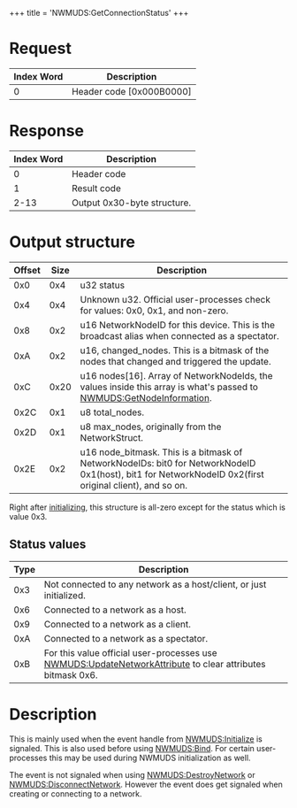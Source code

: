 +++
title = 'NWMUDS:GetConnectionStatus'
+++

# Request

| Index Word | Description                |
|------------|----------------------------|
| 0          | Header code \[0x000B0000\] |

# Response

| Index Word | Description                 |
|------------|-----------------------------|
| 0          | Header code                 |
| 1          | Result code                 |
| 2-13       | Output 0x30-byte structure. |

# Output structure

| Offset | Size | Description                                                                                                                                                   |
|--------|------|---------------------------------------------------------------------------------------------------------------------------------------------------------------|
| 0x0    | 0x4  | u32 status                                                                                                                                                    |
| 0x4    | 0x4  | Unknown u32. Official user-processes check for values: 0x0, 0x1, and non-zero.                                                                                |
| 0x8    | 0x2  | u16 NetworkNodeID for this device. This is the broadcast alias when connected as a spectator.                                                                 |
| 0xA    | 0x2  | u16, changed_nodes. This is a bitmask of the nodes that changed and triggered the update.                                                                     |
| 0xC    | 0x20 | u16 nodes\[16\]. Array of NetworkNodeIds, the values inside this array is what's passed to [NWMUDS:GetNodeInformation](NWMUDS:GetNodeInformation "wikilink"). |
| 0x2C   | 0x1  | u8 total_nodes.                                                                                                                                               |
| 0x2D   | 0x1  | u8 max_nodes, originally from the NetworkStruct.                                                                                                              |
| 0x2E   | 0x2  | u16 node_bitmask. This is a bitmask of NetworkNodeIDs: bit0 for NetworkNodeID 0x1(host), bit1 for NetworkNodeID 0x2(first original client), and so on.        |

Right after [initializing](NWMUDS:InitializeWithVersion "wikilink"),
this structure is all-zero except for the status which is value 0x3.

## Status values

| Type | Description                                                                                                                                           |
|------|-------------------------------------------------------------------------------------------------------------------------------------------------------|
| 0x3  | Not connected to any network as a host/client, or just initialized.                                                                                   |
| 0x6  | Connected to a network as a host.                                                                                                                     |
| 0x9  | Connected to a network as a client.                                                                                                                   |
| 0xA  | Connected to a network as a spectator.                                                                                                                |
| 0xB  | For this value official user-processes use [NWMUDS:UpdateNetworkAttribute](NWMUDS:UpdateNetworkAttribute "wikilink") to clear attributes bitmask 0x6. |

# Description

This is mainly used when the event handle from
[NWMUDS:Initialize](NWMUDS:Initialize "wikilink") is signaled. This is
also used before using [NWMUDS:Bind](NWMUDS:Bind "wikilink"). For
certain user-processes this may be used during NWMUDS initialization as
well.

The event is not signaled when using
[NWMUDS:DestroyNetwork](NWMUDS:DestroyNetwork "wikilink") or
[NWMUDS:DisconnectNetwork](NWMUDS:DisconnectNetwork "wikilink"). However
the event does get signaled when creating or connecting to a network.
